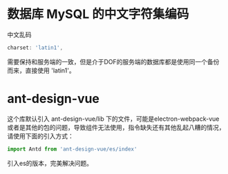 # 数据库 MySQL 的中文字符集编码

中文乱码

```js
charset: 'latin1',
```

需要保持和服务端的一致，但是介于DOF的服务端的数据库都是使用同一个备份而来，直接使用 'latin1'。

# ant-design-vue 

这个库默认引入 ant-design-vue/lib 下的文件，可能是electron-webpack-vue或者是其他的包的问题，导致组件无法使用，指令缺失还有其他乱起八糟的情况，请使用下面的引入方式：

```js
import Antd from 'ant-design-vue/es/index'
```

引入es的版本，完美解决问题。
